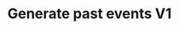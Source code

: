 ---
title: Generate past events V1
excerpt: >-
  The method is used for transferring the available event data from your CRM or
  other data store to our system.<br/>The workflows are not launched for these
  events. You can send up to 500 events per a request.<br/><a
  href="https://yespo.io/support/how-send-past-events">Learn more.</a>
api:
  file: yespoio.json
  operationId: sendHistoryEvents
deprecated: true
hidden: false
metadata:
  title: ''
  description: ''
  robots: index
next:
  description: ''
---